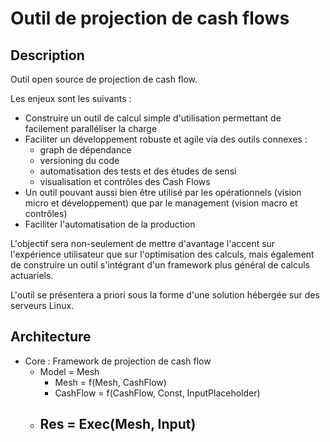 # Outil de projection de cash flows


## Description

Outil open source de projection de cash flow. 

Les enjeux sont les suivants :
- Construire un outil de calcul simple d'utilisation permettant de facilement paralléliser la charge
- Faciliter un développement robuste et agile via des outils connexes :
    - graph de dépendance
    - versioning du code
    - automatisation des tests et des études de sensi
    - visualisation et contrôles des Cash Flows
- Un outil pouvant aussi bien être utilisé par les opérationnels (vision micro et développement) que par le management (vision macro et contrôles)
- Faciliter l'automatisation de la production

L'objectif sera non-seulement de mettre d'avantage l'accent sur l'expérience utilisateur que sur l'optimisation des calculs, mais également de construire un outil s'intégrant d'un framework plus général de calculs actuariels.

L'outil se présentera a priori sous la forme d'une solution hébergée sur des serveurs Linux.


## Architecture

- Core : Framework de projection de cash flow
    - Model = Mesh
        - Mesh = f(Mesh, CashFlow)
        - CashFlow = f(CashFlow, Const, InputPlaceholder)
    - Res = Exec(Mesh, Input)
        - 

##
